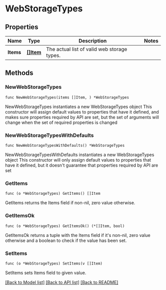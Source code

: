 # WebStorageTypes

## Properties

Name | Type | Description | Notes
------------ | ------------- | ------------- | -------------
**Items** | [**[]Item**](Item.md) | The actual list of valid web storage types. | 

## Methods

### NewWebStorageTypes

`func NewWebStorageTypes(items []Item, ) *WebStorageTypes`

NewWebStorageTypes instantiates a new WebStorageTypes object
This constructor will assign default values to properties that have it defined,
and makes sure properties required by API are set, but the set of arguments
will change when the set of required properties is changed

### NewWebStorageTypesWithDefaults

`func NewWebStorageTypesWithDefaults() *WebStorageTypes`

NewWebStorageTypesWithDefaults instantiates a new WebStorageTypes object
This constructor will only assign default values to properties that have it defined,
but it doesn't guarantee that properties required by API are set

### GetItems

`func (o *WebStorageTypes) GetItems() []Item`

GetItems returns the Items field if non-nil, zero value otherwise.

### GetItemsOk

`func (o *WebStorageTypes) GetItemsOk() (*[]Item, bool)`

GetItemsOk returns a tuple with the Items field if it's non-nil, zero value otherwise
and a boolean to check if the value has been set.

### SetItems

`func (o *WebStorageTypes) SetItems(v []Item)`

SetItems sets Items field to given value.



[[Back to Model list]](../README.md#documentation-for-models) [[Back to API list]](../README.md#documentation-for-api-endpoints) [[Back to README]](../README.md)


